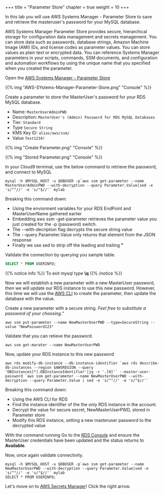 +++
title = "Parameter Store"
chapter = true
weight = 10
+++

In this lab you will use AWS Systems Manager - Parameter Store to save and retrieve the masteruser's password for your MySQL database.

AWS Systems Manager Parameter Store provides secure, hierarchical storage for configuration data management and secrets management. You can store data such as passwords, database strings, Amazon Machine Image (AMI) IDs, and license codes as parameter values. You can store values as plain text or encrypted data. You can reference Systems Manager parameters in your scripts, commands, SSM documents, and configuration and automation workflows by using the unique name that you specified when you created the parameter. 

Open the [AWS Systems Manager - Parameter Store](https://console.aws.amazon.com/systems-manager/parameters)

{{% img "AWS-SYstems-Manager-Parameter-Store.png" "Console" %}} 

Create a parameter to store the MasterUser's password for your RDS MySQL database.
- Name: `MasterUserAdminPWD`
- Description: `MasterUser's (Admin) Password for RDS MySQL Databases`
- Tier: `Standard`
- Type `Secure String`
- KMS Key ID: `alias/aws/ssm/`
- Value `Test1234!`

{{% img "Create Parameter.png" "Console" %}} 

{{% img "Stored Parameter.png" "Console" %}} 

In your Cloud9 terminal, use the below command to retrieve the password, and connect to MySQL

```
mysql -h $MYSQL_HOST -u $DBUSER -p`aws ssm get-parameter --name MasterUserAdminPWD --with-decryption --query Parameter.Value|sed -e 's/^"//' -e 's/"$//'` mylab
```

Breaking this command down:
- Using the enviorment variables for your RDS EndPoint and MasterUserName gathered earlier
- Embedding aws ssm -get-parameter retrieves the parameter value you just created for the -p (password) switch.
- The --with-decription flag decrypts the secure string value
- The --query Parameter.Value only returns that element from the JSON response
- Finally we use sed to strip off the leading and trailing **"**

Validate the connection by querying you sample table.
``` sql
SELECT * FROM USERINFO;
```
{{% notice info %}}
To exit mysql type **\q**
{{% /notice %}}  

Now we will establish a new parameter with a new MasterUser password, then we will update our RDS instance to use this new password.  However, this time we will use the [AWS CLI]() to create the parameter, then update the database with the value.

Create a new parameter with a secure string.  *Feel free to substitute a password of your choosing.*"
```
aws ssm put-parameter --name NewMasterUserPWD --type=SecureString --value "NewPassword123"
```

Validate that you can retieve the password.
```
aws ssm get-marater --name NewMasterUserPWD
```

Now, update your RDS instance to this new password
```
aws rds modify-db-instance --db-instance-identifier `aws rds describe-db-instances --region $AWSREGION --query 'DBInstances[*].DBInstanceIdentifier'|jq -r '.[0]'` --master-user-password `aws ssm get-parameter --name NewMasterUserPWD --with-decryption --query Parameter.Value | sed -e 's/^"//' -e 's/"$//'`
```
Breaking this command down:
- Using the AWS CLI for RDS
- Find the instance identifier of the the only RDS instance in the account.
- Decrypt the value for secure secret, NewMasterUserPWD, stored in Parameter store
- Modify this RDS instance, setting a new masteruser password to the decrypted value

With the command running Go to the [RDS Console](https://console.aws.amazon.com/rds/home#database:id=rds-mysql-lab) and ensure the MasterUser credentials have been updated and the status returns to **Available**.

Now, once again validate connectivity.
```
mysql -h $MYSQL_HOST -u $DBUSER -p`aws ssm get-parameter --name NewMasterUserPWD --with-decryption --query Parameter.Value|sed -e 's/^"//' -e 's/"$//'` mylab
SELECT * FROM USERINFO;
```

Let's move on to [AWS Secrets Manager](https://aws.amazon.com/secrets-manager/)!  Click the right arrow.